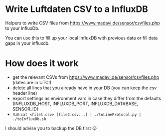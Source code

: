 # Write Luftdaten CSV to a InfluxDB

Helpers to write CSV files from https://www.madavi.de/sensor/csvfiles.php to
your InfluxDb.

You can use this to fill up your local InfluxDB with previous data or fill data gaps in your influxdb.

# How does it work

* get the relevant CSVs from https://www.madavi.de/sensor/csvfiles.php (dates
  are in UTC!)
* delete all lines that you already have in your DB (you can keep the csv header line)
* export settings as environment vars in case they differ from the defaults
  (INFLUXDB_HOST, INFLUXDB_PORT, INFLUXDB_DATABASE, SENSOR_ID)
* run `cat <file1.csv> [file2.csv...] | ./toLineProtocol.py | ./toInfluxDb.sh`

I should advise you to backup the DB first :stuck_out_tongue:
